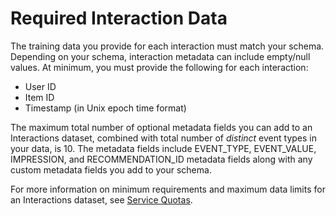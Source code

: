 # Required Interaction Data<a name="interactions-dataset-requirements"></a>

 The training data you provide for each interaction must match your schema\. Depending on your schema, interaction metadata can include empty/null values\. At minimum, you must provide the following for each interaction: 
+ User ID
+ Item ID
+ Timestamp \(in Unix epoch time format\)

The maximum total number of optional metadata fields you can add to an Interactions dataset, combined with total number of *distinct* event types in your data, is 10\. The metadata fields include EVENT\_TYPE, EVENT\_VALUE, IMPRESSION, and RECOMMENDATION\_ID metadata fields along with any custom metadata fields you add to your schema\. 

For more information on minimum requirements and maximum data limits for an Interactions dataset, see [Service Quotas](limits.md#limits-table)\.
